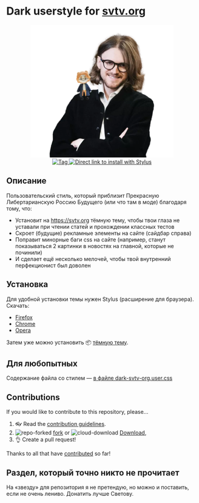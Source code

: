 # Dark userstyle for [svtv.org](https://svtv.org)

<p align="center">
  <img alt="msvetov" src="resources/krasavchik.png" height="350">
  <br>
  <a href="https://github.com/Mayurifag/dark-svtv-org-userstyle/tags">
    <img src="https://img.shields.io/github/tag/Mayurifag/dark-svtv-org-userstyle.svg?label=tag" alt="Tag">
  </a>
  <a href="https://raw.githubusercontent.com/Mayurifag/dark-svtv-org-userstyle/main/dark-svtv-org.user.css">
    <img src="https://img.shields.io/badge/Install%20directly%20with-Stylus-238b8b.svg" alt="Direct link to install with Stylus">
  </a>
</p>

## Описание

Пользовательский стиль, который приблизит Прекрасную Либертарианскую Россию
Будущего (или что там в моде) благодаря тому, что:

* Установит на <https://svtv.org> тёмную тему, чтобы твои глаза не уставали при
чтении статей и прохождении классных тестов
* Скроет (будущие) рекламные элементы на сайте (сайдбар справа)
* Поправит минорные баги css на сайте (например, станут показываться 2 картинки
в новостях на главной, которые не починили)
* И сделает ещё несколько мелочей, чтобы твой внутренний перфекционист был
доволен

## Установка

Для удобной установки темы нужен Stylus (расширение для браузера). Скачать:

* [Firefox](https://addons.mozilla.org/en-US/firefox/addon/styl-us/)
* [Chrome](https://chrome.google.com/webstore/detail/stylus/clngdbkpkpeebahjckkjfobafhncgmne)
* [Opera](https://addons.opera.com/en-gb/extensions/details/stylus/)

Затем уже можно установить 📦
[тёмную тему](https://raw.githubusercontent.com/Mayurifag/dark-svtv-org-userstyle/main/dark-svtv-org.user.css).

## Для любопытных

Содержание файла со стилем — [в файле dark-svtv-org.user.css](https://github.com/Mayurifag/dark-svtv-org-userstyle/blob/main/dark-svtv-org.user.css)

## Contributions

If you would like to contribute to this repository, please...

1. 👓 Read the [contribution guidelines](CONTRIBUTING.md).
2. ![repo-forked](https://user-images.githubusercontent.com/136959/42383736-c4cb0db8-80fd-11e8-91ca-12bae108bccc.png)
[fork](https://github.com/Mayurifag/dark-svtv-org-userstyle/fork) or
![cloud-download](https://user-images.githubusercontent.com/136959/42401932-9ee9cae0-813d-11e8-8691-16e29a85d3b9.png)
[Download](https://github.com/Mayurifag/dark-svtv-org-userstyle/archive/main.zip),
3. 👌 Create a pull request!

Thanks to all that have [contributed](AUTHORS.md) so far!

## Раздел, который точно никто не прочитает

На «звезду» для репозитория я не претендую, но можно и поставить, если не очень
лениво. Донатить лучше Светову.

